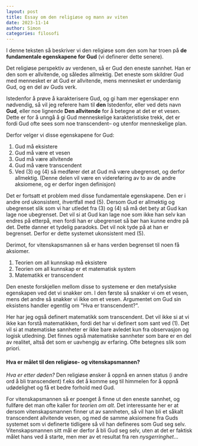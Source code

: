 ```yaml
---
layout: post
title: Essay om den religiøse og mann av viten
date: 2023-11-14
author: Simon
categories: filosofi
---
```

I denne teksten så beskriver vi den religiøse som den som har troen på **de fundamentale egenskapene for Gud** (vi definerer dette senere).

Det religiøse perspektiv av verdenen, så er Gud den eneste sannhet. Han er den som er allvitende, og således allmektig. Det eneste som skildrer Gud med mennesket er at Gud er allvitende, mens mennesket er underdanig Gud, og en del av Guds verk. 

Istedenfor å prøve å karakterisere Gud, og gi ham mer egenskaper enn nødvendig, så vil jeg referere ham til **den** Istedenfor, eller ved dets navn **Gud**, eller noe lignende **Den allvitende** for å betegne at det er et vesen. Dette er for å unngå å gi Gud menneskelige karakteristiske trekk, det er fordi Gud ofte sees som noe transcendent– og utenfor menneskelige plan. 

Derfor velger vi disse egenskapene for Gud:
1. Gud må eksistere
2. Gud må være et vesen
3. Gud må være allvitende
4. Gud må være transcendent
5. Ved (3) og (4) så medfører det at Gud må være ubegrenset, og derfor allmektig. (Denne delen vil være en videreføring av to av de andre aksiomene, og er derfor ingen definisjon)

Det er fortsatt et problem med disse fundamentale egenskapene. Den er i andre ord ukonsistent, ihvertfall med (5). Dersom Gud er allmektig og ubegrenset slik som vi har utledet fra (3) og (4) så må det bety at Gud kan lage noe ubegrenset. Det vil si at Gud kan lage noe som ikke han selv kan endres på etterpå, men fordi han er ubegrenset så bør han kunne endre på det. Dette danner et tydelig paradoks. Det vil nok tyde på at han er begrenset. Derfor er dette systemet ukonsistent med (5).

Derimot, for vitenskapsmannen så er hans verden begrenset til noen få aksiomer. 
1. Teorien om all kunnskap må eksistere 
2. Teorien om all kunnskap er et matematisk system 
3. Matematikk er transcendent

Den eneste forskjellen mellom disse to systemene er den metafysiske egenskapen ved det vi snakker om. I den første så snakker vi om et vesen, mens det andre så snakker vi ikke om et vesen. Argumentet om Gud sin eksistens handler egentlig om "Hva er transcendent?". 

Her har jeg også definert matematikk som transcendent. Det vil ikke si at vi ikke kan forstå matematikken, fordi det har vi definert som sant ved (1). Det vil si at matematiske sannheter er ikke bare avledet kun fra observasjon og logisk utledning. Det finnes også matematiske sannheter som bare er en del av realitet, altså det som er uavhengig av erfaring. Ofte betegnes slik som priori.

#### Hva er målet til den religiøse- og vitenskapsmannen?

*Hva er etter døden?* Den religiøse ønsker å oppnå en annen status (i andre ord å bli transcendent) f.eks det å komme seg til himmelen for å oppnå udødelighet og få et bedre forhold med Gud.

For vitenskapsmannen så er poenget å finne ut den eneste sannhet, og fullføre det man ofte kaller for *teorien om alt*. Det interessante her er at dersom vitenskapsmannen finner ut av sannheten, så vil han bli et såkalt transcendent allvitende vesen, og med de samme aksiomene fra Guds systemet som vi definerte tidligere så vil han defineres som Gud seg selv. Vitenskapsmannen sitt mål er derfor å bli Gud seg selv, uten at det er faktisk målet hans ved å starte, men mer av et resultat fra ren *nysgerringhet*...